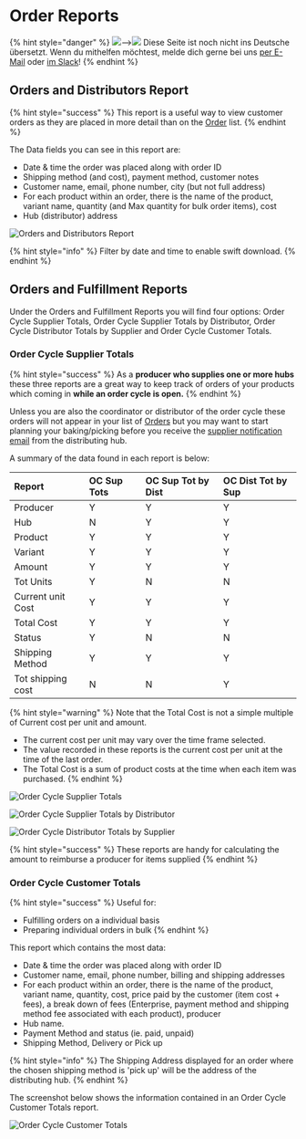# Order Reports

{% hint style="danger" %}
![](https://firebasestorage.googleapis.com/v0/b/gitbook-28427.appspot.com/o/assets%2F-L9rgk4wEweX_zxXIzmW%2F-LpeYcYHvFT89zDzVlG4%2F-LpeZq2i0oaAbNYfYfu5%2FCapture%20du%202019-09-26%2000-38-19.png?alt=media&token=aef3eea2-4d60-4d24-99ec-6edbda36b45c)--&gt;​![](https://firebasestorage.googleapis.com/v0/b/gitbook-28427.appspot.com/o/assets%2F-L9rgk4wEweX_zxXIzmW%2F-MdHZQzZkj-9uNA4c3qD%2F-MdIF6yxdsNWC5BK3awW%2FFlagge%20Deutschland.jpg?alt=media&token=9bbe895b-2aa1-40da-8221-01fb74558b92) Diese Seite ist noch nicht ins Deutsche übersetzt. Wenn du mithelfen möchtest, melde dich gerne bei uns [per E-Mail](mailto:konrad@openfoodnetwork.de) oder [im Slack](https://join.slack.com/t/openfoodnetwork/shared_invite/zt-9sjkjdlu-r02kUMP1zbrTgUhZhYPF~A)!
{% endhint %}

## Orders and Distributors Report

{% hint style="success" %}
This report is a useful way to view customer orders as they are placed in more detail than on the [Order](../orders/view-orders.md) list.
{% endhint %}

The Data fields you can see in this report are:

* Date & time the order was placed along with order ID
* Shipping method \(and cost\), payment method, customer notes
* Customer name, email, phone number, city \(but not full address\)
* For each product within an order, there is the name of the product, variant name, quantity \(and Max quantity for bulk order items\), cost
* Hub \(distributor\) address

![Orders and Distributors Report](../../.gitbook/assets/orders-and-distributors.jpg)

{% hint style="info" %}
Filter by date and time to enable swift download.
{% endhint %}

## Orders and Fulfillment Reports

Under the Orders and Fulfillment Reports you will find four options: Order Cycle Supplier Totals, Order Cycle Supplier Totals by Distributor, Order Cycle Distributor Totals by Supplier and Order Cycle Customer Totals.

### Order Cycle Supplier Totals 

{% hint style="success" %}
As a **producer who supplies one or more hubs** these three reports are a great way to keep track of orders of your products which coming in **while an order cycle is open.** 
{% endhint %}

Unless you are also the coordinator or distributor of the order cycle these orders will not appear in your list of [Orders](../orders/view-orders.md) but you may want to start planning your baking/picking before you receive the [supplier notification email](../shopfront/order-cycle/order-cycles-for-hubs.md#notify-producers-button) from the distributing hub.

A summary of the data found in each report is below:

| Report | OC Sup Tots | OC Sup Tot by Dist | OC Dist Tot by Sup |
| :--- | :--- | :--- | :--- |
| Producer | Y | Y | Y |
| Hub | N | Y | Y |
| Product | Y | Y | Y |
| Variant | Y | Y | Y |
| Amount | Y | Y | Y |
| Tot Units | Y | N | N |
| Current unit Cost | Y | Y | Y |
| Total Cost | Y | Y | Y |
| Status | Y | N | N |
| Shipping Method | Y | Y | Y |
| Tot shipping cost | N | N | Y |

{% hint style="warning" %}
Note that the Total Cost is not a simple multiple of Current cost per unit and amount.  

* The current cost per unit may vary over the time frame selected.  
* The value recorded in these reports is the current cost per unit at the time of the last order.
* The Total Cost is a sum of product costs at the time when each item was purchased.
{% endhint %}

![Order Cycle Supplier Totals](../../.gitbook/assets/oc-supplier-totals.jpg)

![Order Cycle Supplier Totals by Distributor](../../.gitbook/assets/oc-supplier-totals-by-distributor.jpg)

![Order Cycle Distributor Totals by Supplier](../../.gitbook/assets/oc-distributor-totals-by-supplier.jpg)

{% hint style="success" %}
These reports are handy for calculating the amount to reimburse a producer for items supplied
{% endhint %}

### Order Cycle Customer Totals

{% hint style="success" %}
Useful for:

* Fulfilling orders on a individual basis 
* Preparing individual orders in bulk
{% endhint %}

This report which contains the most data:

* Date & time the order was placed along with order ID
* Customer name, email, phone number, billing and shipping addresses
* For each product within an order, there is the name of the product, variant name, quantity, cost, price paid by the customer \(item cost + fees\), a break down of fees \(Enterprise, payment method and shipping method fee associated with each product\), producer
* Hub name.
* Payment Method and status \(ie. paid, unpaid\)
* Shipping Method, Delivery or Pick up

{% hint style="info" %}
The Shipping Address displayed for an order where the chosen shipping method is 'pick up' will be the address of the distributing hub.
{% endhint %}

The screenshot below shows the information contained in an Order Cycle Customer Totals report. 

![Order Cycle Customer Totals](../../.gitbook/assets/oc-customer-totals.jpg)

